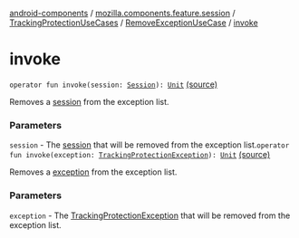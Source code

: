 [android-components](../../../index.md) / [mozilla.components.feature.session](../../index.md) / [TrackingProtectionUseCases](../index.md) / [RemoveExceptionUseCase](index.md) / [invoke](./invoke.md)

# invoke

`operator fun invoke(session: `[`Session`](../../../mozilla.components.browser.session/-session/index.md)`): `[`Unit`](https://kotlinlang.org/api/latest/jvm/stdlib/kotlin/-unit/index.html) [(source)](https://github.com/mozilla-mobile/android-components/blob/master/components/feature/session/src/main/java/mozilla/components/feature/session/TrackingProtectionUseCases.kt#L61)

Removes a [session](invoke.md#mozilla.components.feature.session.TrackingProtectionUseCases.RemoveExceptionUseCase$invoke(mozilla.components.browser.session.Session)/session) from the exception list.

### Parameters

`session` - The [session](invoke.md#mozilla.components.feature.session.TrackingProtectionUseCases.RemoveExceptionUseCase$invoke(mozilla.components.browser.session.Session)/session) that will be removed from the exception list.`operator fun invoke(exception: `[`TrackingProtectionException`](../../../mozilla.components.concept.engine.content.blocking/-tracking-protection-exception/index.md)`): `[`Unit`](https://kotlinlang.org/api/latest/jvm/stdlib/kotlin/-unit/index.html) [(source)](https://github.com/mozilla-mobile/android-components/blob/master/components/feature/session/src/main/java/mozilla/components/feature/session/TrackingProtectionUseCases.kt#L72)

Removes a [exception](invoke.md#mozilla.components.feature.session.TrackingProtectionUseCases.RemoveExceptionUseCase$invoke(mozilla.components.concept.engine.content.blocking.TrackingProtectionException)/exception) from the exception list.

### Parameters

`exception` - The [TrackingProtectionException](../../../mozilla.components.concept.engine.content.blocking/-tracking-protection-exception/index.md) that will be removed from the exception list.